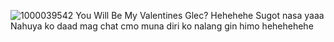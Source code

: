 ![1000039542](https://github.com/user-attachments/assets/79dfde9e-cb4f-4cbe-96dd-f896d8082f04)
You Will Be My Valentines Glec?
Hehehehe
Sugot nasa yaaa
Nahuya ko daad mag chat cmo
muna diri ko nalang gin himo
hehehehehe
